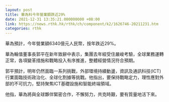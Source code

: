 ```yaml
---
layout: post
title: 華為料今年營業額跌近29%
date: 2021-12-31 13:35:21.000000000 +08:00
link: https://news.rthk.hk/rthk/ch/component/k2/1626746-20211231.htm
categories: rthk
---
```


華為預計，今年營業額6340億元人民幣，按年跌近29%。

華為輪值董事長郭平在新年致辭中表示，集團去年經受住嚴峻考驗，全球業務運轉正常，各項變革措施和戰略投入有序推進，整體經營情況符合預期。

郭平預計，明年仍然面臨一系列挑戰，外部環境持續動盪，資訊及通訊科技(ICT)行業面臨技術政治化、全球化割據等挑戰。他指出，要保持戰略定力，理性應對外部的不可抗力，堅持聚焦ICT基礎設施和智能終端領域。

他指，華為將與全球夥伴緊密合作，不懈努力，共克時艱，要有質量地活下來。
